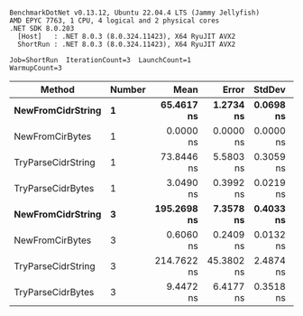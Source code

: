 ```

BenchmarkDotNet v0.13.12, Ubuntu 22.04.4 LTS (Jammy Jellyfish)
AMD EPYC 7763, 1 CPU, 4 logical and 2 physical cores
.NET SDK 8.0.203
  [Host]   : .NET 8.0.3 (8.0.324.11423), X64 RyuJIT AVX2
  ShortRun : .NET 8.0.3 (8.0.324.11423), X64 RyuJIT AVX2

Job=ShortRun  IterationCount=3  LaunchCount=1  
WarmupCount=3  

```
| Method             | Number | Mean        | Error      | StdDev    | Min         | Max         | Allocated |
|------------------- |------- |------------:|-----------:|----------:|------------:|------------:|----------:|
| **NewFromCidrString**  | **1**      |  **65.4617 ns** |  **1.2734 ns** | **0.0698 ns** |  **65.3822 ns** |  **65.5129 ns** |         **-** |
| NewFromCirBytes    | 1      |   0.0000 ns |  0.0000 ns | 0.0000 ns |   0.0000 ns |   0.0000 ns |         - |
| TryParseCidrString | 1      |  73.8446 ns |  5.5803 ns | 0.3059 ns |  73.6034 ns |  74.1886 ns |         - |
| TryParseCidrBytes  | 1      |   3.0490 ns |  0.3992 ns | 0.0219 ns |   3.0352 ns |   3.0743 ns |         - |
| **NewFromCidrString**  | **3**      | **195.2698 ns** |  **7.3578 ns** | **0.4033 ns** | **194.8957 ns** | **195.6970 ns** |         **-** |
| NewFromCirBytes    | 3      |   0.6060 ns |  0.2409 ns | 0.0132 ns |   0.5946 ns |   0.6204 ns |         - |
| TryParseCidrString | 3      | 214.7622 ns | 45.3802 ns | 2.4874 ns | 213.2251 ns | 217.6320 ns |         - |
| TryParseCidrBytes  | 3      |   9.4472 ns |  6.4177 ns | 0.3518 ns |   9.2009 ns |   9.8501 ns |         - |
